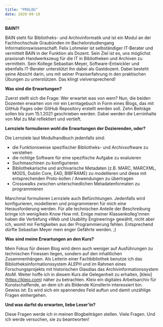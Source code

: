 ```yaml
---
title: "PROLOG"
date: 2020-09-10
---
```


**BAIN?!**

BAIN steht für Bibliotheks- und Archivinformatik und ist ein Modul an der Fachhochschule Graubünden im Bachelorstudiengang Informationswissenschaft. Felix Lohmeier ist selbständiger IT-Berater und vermittelt BAIN in der Funktion als Dozent. Sein Ziel ist es, uns möglichst praxisnah Handwerkszeug für die IT in Bibliotheken und Archiven zu vermitteln. Sein Kollege Sebastian Meyer, Software-Entwickler und ebenfalls IT-Berater unterstützt ihn dabei als Gastdozent. Dabei besteht seine Absicht darin, uns mit seiner Praxiserfahrung in den praktischen Übungen zu unterstützen. Das klingt vielversprechend!

**Was sind die Erwartungen?**

Zuerst stellt sich die Frage: Wer erwartet was von wem? Nun, die beiden Dozenten erwarten von mir ein Lerntagebuch in Form eines Blogs, das mit GitHub Pages oder GitHub Repository erstellt werden soll. Zehn Beiträge sollen bis zum 15.1.2021 geschrieben werden. Dabei werden die Lerninhalte von Mal zu Mal reflektiert und vertieft.

**Lernziele formulieren wohl die Erwartungen der Dozierenden, oder?**

Die Lernziele laut Modulhandbuch jedenfalls sind:
- die Funktionsweise spezifischer Bibliotheks- und Archivsoftware zu verstehen
- die richtige Software für eine spezifische Aufgabe zu evaluieren
- Suchmaschinen zu konfigurieren
- Bibliothekarische und archivarische Metadaten (z.B. MARC, MARCXML, MODS, Dublin Core, EAD, BIBFRAME) zu modellieren und diese mit entsprechenden Proto-kollen / Anwendungen zu übertragen
- Crosswalks zwischen unterschiedlichen Metadatenformaten zu programmieren

Manchmal formulieren Lernziele auch Befürchtungen. Jedenfalls wird konfigurieren, modellieren und programmieren für mich eine Herausforderung werden. Für alle technischen Anteile der Beschreibung bringe ich wenig/kein Know How mit. Einige meiner Klassenkolleg'innen haben die Vertiefung «Web und Usability Engineering» gewählt, nicht aber ich, womit mir Fertigkeiten aus der Programmierung fehlen. Entsprechend dürfte Sebastian Meyer mein enger Gefährte werden. ;)

**Was sind meine Erwartungen an den Kurs?**

Mein Fokus für diesen Blog wird denn auch weniger auf Ausführungen zu technischen Finessen liegen, sondern auf den inhaltlichen Zusammenhängen. Als Leiterin einer Fachbibliothek benutze ich das Bibliotheksinformationssystem ALEPH und im Rahmen eines Forschungsprojekts mit historischen Glasdias das Archivinformationssystem AtoM. Weiter hoffe ich in diesem Kurs die Gelegenheit zu erhalten, [kleio] (https://kleio.com) näher zu betrachten. Kleio ein digitales Arbeitsarchiv für Kunstschaffende, an dem ich als Bildende Künstlerin interessiert bin. Gewiss ist: Es wird sich ein spannendes Feld auftun und damit unzählige Fragen einhergehen. 

**Und was darfst du erwarten, liebe Leser'in?**

Diese Fragen werde ich in meinen Blogbeiträgen stellen. Viele Fragen. Und ich werde versuchen, sie zu beantworten!



